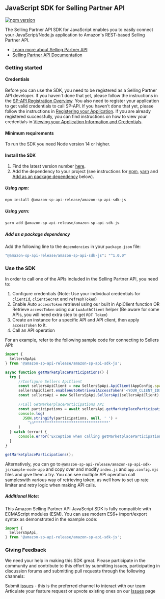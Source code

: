 ## JavaScript SDK for Selling Partner API
[![npm version](https://badge.fury.io/js/@amazon-sp-api-release%2Famazon-sp-api-sdk-js.svg)](https://www.npmjs.com/package/@amazon-sp-api-release/amazon-sp-api-sdk-js)

<!-- youtube video is under creating -->
<!-- [![Video Thumbnail](docs/video-thumbnail.png)](https://www.youtube.com/watch?v=OmYTAA80V_4)

*Click on the image to watch the video.* -->

The Selling Partner API SDK for JavaScript enables you to easily connect your JavaScript/Node.js application to Amazon's REST-based Selling Partner API.

* [Learn more about Selling Partner API](https://developer.amazonservices.com/)
* [Selling Partner API Documentation](https://developer-docs.amazon.com/sp-api/)

### Getting started

#### Credentials

Before you can use the SDK, you need to be registered as a Selling Partner API developer. If you haven't done that yet, please follow the instructions in the [SP-API Registration Overview](https://developer-docs.amazon.com/sp-api/docs/sp-api-registration-overview).
You also need to register your application to get valid credentials to call SP-API. If you haven't done that yet, please follow the instructions in [Registering your Application](https://developer-docs.amazon.com/sp-api/docs/registering-your-application).
If you are already registered successfully, you can find instructions on how to view your credentials in [Viewing your Application Information and Credentials](https://developer-docs.amazon.com/sp-api/docs/viewing-your-application-information-and-credentials).

#### Minimum requirements

To run the SDK you need Node version 14 or higher.

#### Install the SDK

1. Find the latest version number [here](https://github.com/amzn/selling-partner-api-sdk/releases).
2. Add the dependency to your project (see instructions for [npm](#using-npm), [yarn](#using-yarn) and [Add as an package dependency](#add-as-an-package-dependency) below).


##### Using npm:
```bash
npm install @amazon-sp-api-release/amazon-sp-api-sdk-js
```

##### Using yarn:
```bash
yarn add @amazon-sp-api-release/amazon-sp-api-sdk-js
```

##### Add as a package dependency
Add the following line to the `dependencies` in your `package.json` file:
```bash
"@amazon-sp-api-release/amazon-sp-api-sdk-js": "^1.0.0"
```

### Use the SDK

In order to call one of the APIs included in the Selling Partner API, you need to:
1. Configure credentials (Note: Use your individual credentials for `clientId`, `clientSecret` and `refreshToken`)
2. Enable Auto `accessToken` retrievel using our built in ApiClient function OR Retrieve `accessToken` using our `LwaAuthClient` helper (Be aware for some APIs, you will need extra step to get `RDT Token`)
2. Create an instance for a specific API and API client, then apply `accessToken` to it.
3. Call an API operation

For an example, refer to the following sample code for connecting to Sellers API:

```javascript
import {
  SellersSpApi
} from '@amazon-sp-api-release/amazon-sp-api-sdk-js';

async function getMarketplaceParticipations() {
  try {
      //Configure Sellers ApiClient
      const sellersApiClient = new SellersSpApi.ApiClient(AppConfig.spApiNAEndpoint);
      sellersApiClient.enableAutoRetrievalAccessToken('<YOUR_CLIENT_ID>','<YOUR_CLIENT_SECRET>', '<YOUR_REFRESH_TOKEN>' null);
      const sellersApi = new SellersSpApi.SellersApi(sellersApiClient);
      
      //Call GetMarkerplaceParticipations API
      const participations = await sellersApi.getMarketplaceParticipations();
      console.log(
        JSON.stringify(participations, null, ' ') + 
          '\n**********************************'
      )
  } catch (error) {
      console.error('Exception when calling getMarketplaceParticipations API', error.message);
  }
}

getMarketplaceParticipations();
```

Alternatively, you can go to `@amazon-sp-api-release/amazon-sp-api-sdk-js/sample-node-app` and copy over and modify `index.js` and `app.config.mjs` files and give them a try. You can see multiple API operation call sampleswith various way of retrieving token, as well how to set up rate limiter and retry logic when making API calls.

##### Additional Note: 
This Amazon Selling Partner API JavaScript SDK is fully compatible with ECMAScript modules (ESM). You can use modern ES6+ import/export syntax as demonstrated in the example code:

```javascript
import {
  SellersSpApi,
} from '@amazon-sp-api-release/amazon-sp-api-sdk-js';
```

### Giving Feedback

We need your help in making this SDK great. Please participate in the community and contribute to this effort by submitting issues, participating in discussion forums and submitting pull requests through the following channels:

Submit [issues](https://github.com/amzn/selling-partner-api-sdk/issues/new/choose) - this is the preferred channel to interact with our team
Articulate your feature request or upvote existing ones on our [Issues][sdk-issues] page

[sdk-issues]: https://github.com/amzn/selling-partner-api-sdk/issues



